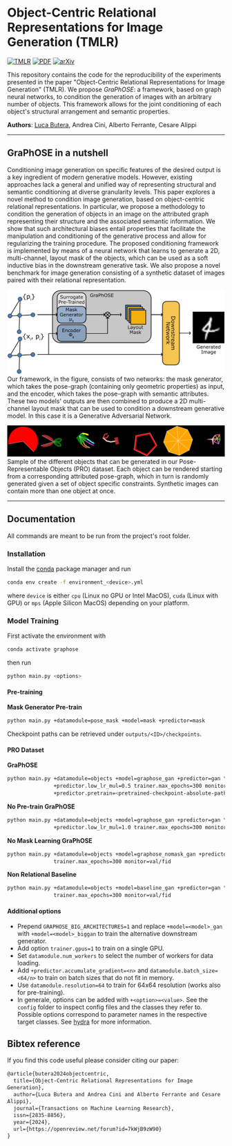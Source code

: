# Object-Centric Relational Representations for Image Generation (TMLR)

[![TMLR](https://img.shields.io/badge/TMLR-Openreview-blue.svg?style=flat-square)](https://openreview.net/forum?id=7kWjB9zW90)
[![PDF](https://img.shields.io/badge/%E2%87%A9-PDF-orange.svg?style=flat-square)](https://openreview.net/pdf?id=7kWjB9zW90)
[![arXiv](https://img.shields.io/badge/arXiv-2303.14681-b31b1b.svg?style=flat-square)](https://arxiv.org/abs/2303.14681)

This repository contains the code for the reproducibility of the experiments presented in the paper "Object-Centric Relational Representations for Image Generation" (TMLR). 
We propose *GraPhOSE*: a framework, based on graph neural networks, to condition the generation of images with an arbitrary number of objects. This framework allows for the joint conditioning of each object's structural arrangement and semantic properties.

**Authors**: [Luca Butera](mailto:luca.butera@usi.ch), Andrea Cini, Alberto Ferrante, Cesare Alippi

---

## GraPhOSE in a nutshell

Conditioning image generation on specific features of the desired output is a key ingredient of modern generative models. However, existing approaches lack a general and unified way of representing structural and semantic conditioning at diverse granularity levels. This paper explores a novel method to condition image generation, based on object-centric relational representations. In particular, we propose a methodology to condition the generation of objects in an image on the attributed graph representing their structure and the associated semantic information. We show that such architectural biases entail properties that facilitate the manipulation and conditioning of the generative process and allow for regularizing the training procedure. The proposed conditioning framework is implemented by means of a neural network that learns to generate a 2D, multi-channel, layout mask of the objects, which can be used as a soft inductive bias in the downstream generative task. We also propose a novel benchmark for image generation consisting of a synthetic dataset of images paired with their relational representation.

![Graphose framework](./pipeline.png)
Our framework, in the figure, consists of two networks: the mask generator, which takes the pose-graph (containing only geometric properties) as input, and the encoder, which takes the pose-graph with semantic attributes. These two models' outputs are then combined to produce a 2D multi-channel layout mask that can be used to condition a downstream generative model. In this case it is a Generative Adversarial Network.

![PRO dataset](./objects_sample.png)
Sample of the different objects that can be generated in our Pose-Representable Objects (PRO) dataset. Each object can be rendered starting from a corresponding attributed pose-graph, which in turn is randomly generated given a set of object specific constraints. Synthetic images can contain more than one object at once.

---

## Documentation
All commands are meant to be run from the project's root folder.
### Installation
Install the [conda](https://conda.io/projects/conda/en/latest/index.html) package manager and run
```sh
conda env create -f environment_<device>.yml
```
where `device` is either `cpu` (Linux no GPU or Intel MacOS), `cuda` (Linux with GPU) or `mps` (Apple Silicon MacOS) depending on your platform.

### Model Training
First activate the environment with
```sh
conda activate graphose
```
then run
```sh
python main.py <options>
```
#### Pre-training
**Mask Generator Pre-train**
```sh
python main.py +datamodule=pose_mask +model=mask +predictor=mask
```
Checkpoint paths can be retrieved under `outputs/<ID>/checkpoints`. 

#### PRO Dataset
**GraPhOSE**
```sh
python main.py +datamodule=objects +model=graphose_gan +predictor=gan \
               +predictor.low_lr_mul=0.5 trainer.max_epochs=300 monitor=val/fid \
               +predictor.pretrain=<pretrained-checkpoint-absolute-path>
```
**No Pre-train GraPhOSE**
```sh
python main.py +datamodule=objects +model=graphose_gan +predictor=gan \
               +predictor.low_lr_mul=1.0 trainer.max_epochs=300 monitor=val/fid
```
**No Mask Learning GraPhOSE**
```sh
python main.py +datamodule=objects +model=graphose_nomask_gan +predictor=gan \
               trainer.max_epochs=300 monitor=val/fid
```
**Non Relational Baseline**
```sh
python main.py +datamodule=objects +model=baseline_gan +predictor=gan \
               trainer.max_epochs=300 monitor=val/fid
```

#### Additional options
* Prepend `GRAPHOSE_BIG_ARCHITECTURES=1` and replace `+model=<model>_gan` with `+model=<model>_biggan` to train the alternative downstream generator.
* Add option `trainer.gpus=1` to train on a single GPU.
* Set `datamodule.num_workers` to select the number of workers for data loading.
* Add `+predictor.accumulate_gradient=<n>` and `datamodule.batch_size=<64/n>` to train on batch sizes that do not fit in memory.
* Use `datamodule.resolution=64` to train for 64x64 resolution (works also for pre-training).
* In generale, options can be added with `+<option>=<value>`. See the `config` folder to inspect config files and the classes they refer to. Possible options correspond to parameter names in the respective target classes. See [hydra](https://hydra.cc/docs/1.2/intro/) for more information.

## Bibtex reference

If you find this code useful please consider citing our paper:

```
@article{butera2024objectcentric,
  title={Object-Centric Relational Representations for Image Generation},
  author={Luca Butera and Andrea Cini and Alberto Ferrante and Cesare Alippi},
  journal={Transactions on Machine Learning Research},
  issn={2835-8856},
  year={2024},
  url={https://openreview.net/forum?id=7kWjB9zW90}
}
```
